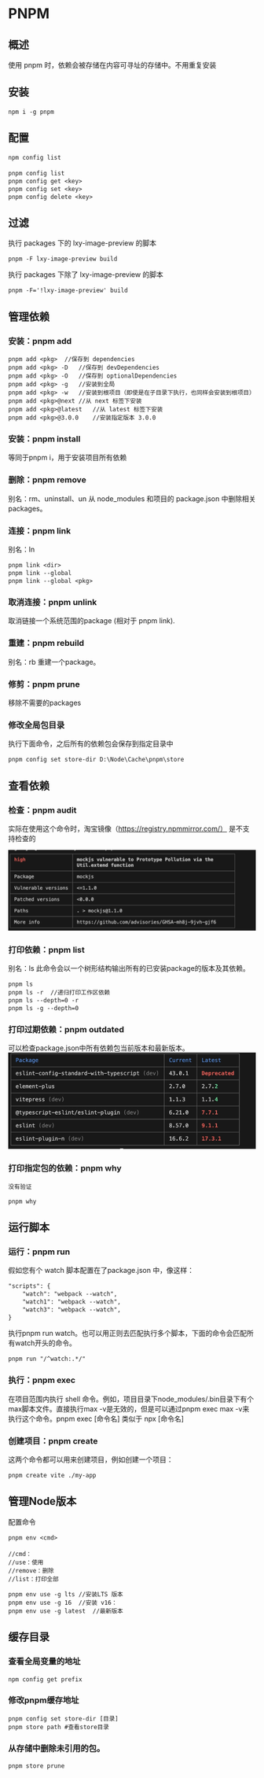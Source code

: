 <!-- ---
title: VitePress
--- -->

# PNPM

## 概述

使用 pnpm 时，依赖会被存储在内容可寻址的存储中。不用重复安装

## 安装

```
npm i -g pnpm
```

## 配置

```
npm config list

pnpm config list
pnpm config get <key>
pnpm config set <key>
pnpm config delete <key>
```

## 过滤

执行 packages 下的 lxy-image-preview 的脚本

```
pnpm -F lxy-image-preview build
```

执行 packages 下除了 lxy-image-preview 的脚本

```
pnpm -F='!lxy-image-preview' build
```

## 管理依赖

### 安装：pnpm add

```
pnpm add <pkg>	//保存到 dependencies
pnpm add <pkg> -D	//保存到 devDependencies
pnpm add <pkg> -O	//保存到 optionalDependencies
pnpm add <pkg> -g	//安装到全局
pnpm add <pkg> -w	//安装到根项目（即使是在子目录下执行，也同样会安装到根项目）
pnpm add <pkg>@next	//从 next 标签下安装
pnpm add <pkg>@latest	//从 latest 标签下安装
pnpm add <pkg>@3.0.0	//安装指定版本 3.0.0

```

### 安装：pnpm install

等同于pnpm i，用于安装项目所有依赖

### 删除：pnpm remove

别名：rm、uninstall、un 从 node_modules 和项目的 package.json 中删除相关 packages。

### 连接：pnpm link

别名：ln

```
pnpm link <dir>
pnpm link --global
pnpm link --global <pkg>
```

### 取消连接：pnpm unlink

取消链接一个系统范围的package (相对于 pnpm link).

### 重建：pnpm rebuild

别名：rb 重建一个package。

### 修剪：pnpm prune

移除不需要的packages

### 修改全局包目录

执行下面命令，之后所有的依赖包会保存到指定目录中

```
pnpm config set store-dir D:\Node\Cache\pnpm\store
```

## 查看依赖

### 检查：pnpm audit

实际在使用这个命令时，淘宝镜像（https://registry.npmmirror.com/） 是不支持检查的

![alt text](image.png)

### 打印依赖：pnpm list

别名：ls 此命令会以一个树形结构输出所有的已安装package的版本及其依赖。

```
pnpm ls
pnpm ls -r	//递归打印工作区依赖
pnpm ls --depth=0 -r
pnpm ls -g --depth=0
```

### 打印过期依赖：pnpm outdated

可以检查package.json中所有依赖包当前版本和最新版本。 ![alt text](image-1.png)

### 打印指定包的依赖：pnpm why

`没有验证`

```
pnpm why
```

## 运行脚本

### 运行：pnpm run

假如您有个 watch 脚本配置在了package.json 中，像这样：

```
"scripts": {
    "watch": "webpack --watch",
    "watch1": "webpack --watch",
    "watch3": "webpack --watch",
}
```

执行pnpm run watch。也可以用正则去匹配执行多个脚本，下面的命令会匹配所有watch开头的命令。

```
pnpm run "/^watch:.*/"
```

### 执行：pnpm exec

在项目范围内执行 shell 命令。例如，项目目录下node_modules/.bin目录下有个max脚本文件。直接执行max -v是无效的，但是可以通过pnpm exec max -v来执行这个命令。pnpm exec [命令名] 类似于 npx [命令名]

### 创建项目：pnpm create

这两个命令都可以用来创建项目，例如创建一个项目：

```
pnpm create vite ./my-app
```

## 管理Node版本

配置命令

```
pnpm env <cmd>

//cmd：
//use：使用
//remove：删除
//list：打印全部
```

```
pnpm env use -g lts	//安装LTS 版本
pnpm env use -g 16	//安装 v16：
pnpm env use -g latest	//最新版本
```

## 缓存目录

### 查看全局变量的地址

```
npm config get prefix
```

### 修改pnpm缓存地址

```
pnpm config set store-dir [目录]
pnpm store path #查看store目录
```

### 从存储中删除未引用的包。

```
pnpm store prune
```
